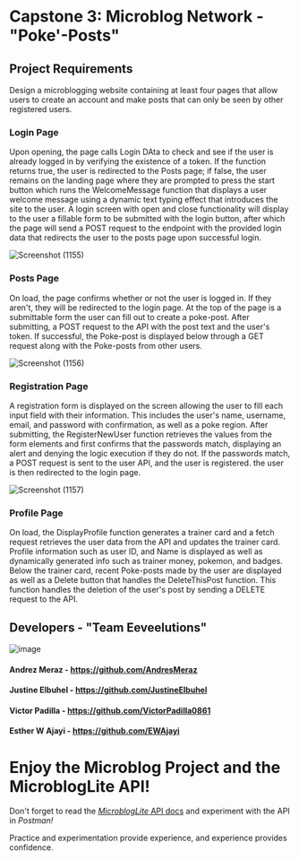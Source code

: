 # Capstone 3: Microblog Network - "Poke'-Posts"

## Project Requirements
Design a microblogging website containing at least four pages that allow users to create an account and make posts that can only be seen by other registered users. 

### Login Page
Upon opening, the page calls Login DAta to check and see if the user is already logged in by verifying the existence of a token. If the function returns true, the user is redirected to the Posts page; if false, the user remains on the landing page where they are prompted to press the start button which runs the WelcomeMessage function that displays a user welcome message using a dynamic text typing effect that introduces the site to the user. A login screen with open and close functionality will display to the user a fillable form to be submitted with the login button, after which the page will send a POST request to the endpoint with the provided login data that redirects the user to the posts page upon successful login.


![Screenshot (1155)](https://github.com/AndresMeraz/capstone-3-for-real/assets/146771873/32839a00-e764-4eee-a7e9-4da29f2157c1)


### Posts Page
On load, the page confirms whether or not the user is logged in. If they aren't, they will be redirected to the login page. At the top of the page is a submittable form the user can fill out to create a poke-post. After submitting, a POST request to the API with the post text and the user's token. If successful, the Poke-post is displayed below through a GET request along with the Poke-posts from other users. 


![Screenshot (1156)](https://github.com/AndresMeraz/capstone-3-for-real/assets/146771873/cae1d7bc-e393-43e7-95fd-5122850f8513)


### Registration Page
A registration form is displayed on the screen allowing the user to fill each input field with their information. This includes the user's name, username, email, and password with confirmation, as well as a poke region. After submitting, the RegisterNewUser function retrieves the values from the form elements and first confirms that the passwords match, displaying an alert and denying the logic execution if they do not. If the passwords match, a POST request is sent to the user API, and the user is registered. the user is then redirected to the login page.


![Screenshot (1157)](https://github.com/AndresMeraz/capstone-3-for-real/assets/146771873/c85c10c4-6c50-47bc-8c9b-a47b46e9ef7e)


### Profile Page
On load, the DisplayProfile function generates a trainer card and a fetch request retrieves the user data from the API and updates the trainer card. Profile information such as user ID, and Name is displayed as well as dynamically generated info such as trainer money, pokemon, and badges. Below the trainer card, recent Poke-posts made by the user are displayed as well as a Delete button that handles the DeleteThisPost function. This function handles the deletion of the user's post by sending a DELETE request to the API.

## Developers - "Team Eeveelutions"
![image](https://github.com/AndresMeraz/capstone-3-for-real/assets/146771873/9d6d7d7a-d6b7-4312-af2e-06c3bcf21ca6)


#### Andrez Meraz - https://github.com/AndresMeraz
#### Justine Elbuhel - https://github.com/JustineElbuhel
#### Victor Padilla - https://github.com/VictorPadilla0861
#### Esther W Ajayi - https://github.com/EWAjayi

# Enjoy the Microblog Project and the MicroblogLite API!

Don't forget to read the [*MicroblogLite* API docs](https://microbloglite.herokuapp.com/docs/) and experiment with the API in *Postman!*

Practice and experimentation provide experience, and experience provides confidence.
